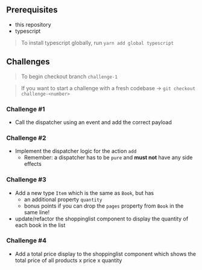 ## Prerequisites

* this repository
* typescript

> To install typescript globally, run `yarn add global typescript`

## Challenges

> To begin checkout branch `challenge-1`

> If you want to start a challenge with a fresh codebase -> `git checkout challenge-<number>`

### Challenge #1

* Call the dispatcher using an event and add the correct payload

### Challenge #2

* Implement the dispatcher logic for the action `add`
  * Remember: a dispatcher has to be `pure` and __must not__ have any side effects
  
### Challenge #3

* Add a new type `Item` which is the same as `Book`, but has
  * an additional property `quantity`
  * bonus points if you can drop the `pages` property from `Book` in the same line!
* update/refactor the shoppinglist component to display the quantity of each book in the list


### Challenge #4

* Add a total price display to the shoppinglist component which shows the total price of all products x price x quantity 
